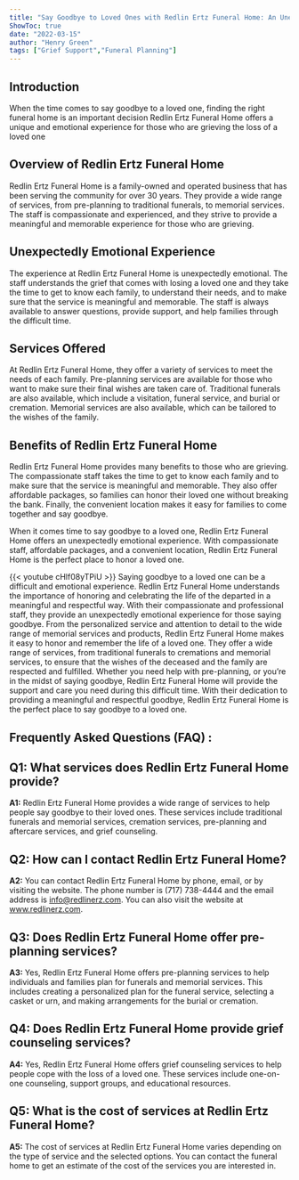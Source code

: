```yaml
---
title: "Say Goodbye to Loved Ones with Redlin Ertz Funeral Home: An Unexpectedly Emotional Experience"
ShowToc: true 
date: "2022-03-15"
author: "Henry Green" 
tags: ["Grief Support","Funeral Planning"]
---
```

## Introduction

When the time comes to say goodbye to a loved one, finding the right funeral home is an important decision Redlin Ertz Funeral Home offers a unique and emotional experience for those who are grieving the loss of a loved one

## Overview of Redlin Ertz Funeral Home

Redlin Ertz Funeral Home is a family-owned and operated business that has been serving the community for over 30 years. They provide a wide range of services, from pre-planning to traditional funerals, to memorial services. The staff is compassionate and experienced, and they strive to provide a meaningful and memorable experience for those who are grieving.

## Unexpectedly Emotional Experience

The experience at Redlin Ertz Funeral Home is unexpectedly emotional. The staff understands the grief that comes with losing a loved one and they take the time to get to know each family, to understand their needs, and to make sure that the service is meaningful and memorable. The staff is always available to answer questions, provide support, and help families through the difficult time.

## Services Offered

At Redlin Ertz Funeral Home, they offer a variety of services to meet the needs of each family. Pre-planning services are available for those who want to make sure their final wishes are taken care of. Traditional funerals are also available, which include a visitation, funeral service, and burial or cremation. Memorial services are also available, which can be tailored to the wishes of the family.

## Benefits of Redlin Ertz Funeral Home

Redlin Ertz Funeral Home provides many benefits to those who are grieving. The compassionate staff takes the time to get to know each family and to make sure that the service is meaningful and memorable. They also offer affordable packages, so families can honor their loved one without breaking the bank. Finally, the convenient location makes it easy for families to come together and say goodbye.

When it comes time to say goodbye to a loved one, Redlin Ertz Funeral Home offers an unexpectedly emotional experience. With compassionate staff, affordable packages, and a convenient location, Redlin Ertz Funeral Home is the perfect place to honor a loved one.

{{< youtube cHlf08yTPiU >}} 
Saying goodbye to a loved one can be a difficult and emotional experience. Redlin Ertz Funeral Home understands the importance of honoring and celebrating the life of the departed in a meaningful and respectful way. With their compassionate and professional staff, they provide an unexpectedly emotional experience for those saying goodbye. From the personalized service and attention to detail to the wide range of memorial services and products, Redlin Ertz Funeral Home makes it easy to honor and remember the life of a loved one. They offer a wide range of services, from traditional funerals to cremations and memorial services, to ensure that the wishes of the deceased and the family are respected and fulfilled. Whether you need help with pre-planning, or you’re in the midst of saying goodbye, Redlin Ertz Funeral Home will provide the support and care you need during this difficult time. With their dedication to providing a meaningful and respectful goodbye, Redlin Ertz Funeral Home is the perfect place to say goodbye to a loved one.

## Frequently Asked Questions (FAQ) :
## Q1: What services does Redlin Ertz Funeral Home provide?

**A1:** Redlin Ertz Funeral Home provides a wide range of services to help people say goodbye to their loved ones. These services include traditional funerals and memorial services, cremation services, pre-planning and aftercare services, and grief counseling. 

## Q2: How can I contact Redlin Ertz Funeral Home?

**A2:** You can contact Redlin Ertz Funeral Home by phone, email, or by visiting the website. The phone number is (717) 738-4444 and the email address is info@redlinerz.com. You can also visit the website at www.redlinerz.com.

## Q3: Does Redlin Ertz Funeral Home offer pre-planning services?

**A3:** Yes, Redlin Ertz Funeral Home offers pre-planning services to help individuals and families plan for funerals and memorial services. This includes creating a personalized plan for the funeral service, selecting a casket or urn, and making arrangements for the burial or cremation. 

## Q4: Does Redlin Ertz Funeral Home provide grief counseling services?

**A4:** Yes, Redlin Ertz Funeral Home offers grief counseling services to help people cope with the loss of a loved one. These services include one-on-one counseling, support groups, and educational resources. 

## Q5: What is the cost of services at Redlin Ertz Funeral Home?

**A5:** The cost of services at Redlin Ertz Funeral Home varies depending on the type of service and the selected options. You can contact the funeral home to get an estimate of the cost of the services you are interested in.



